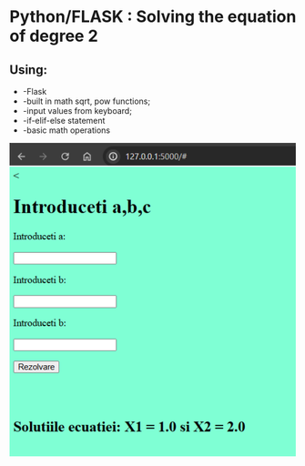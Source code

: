 # Python/FLASK : Solving the equation of degree 2

## Using:
* -Flask
* -built in math sqrt, pow functions;
* -input values from keyboard;
* -if-elif-else statement
* -basic math operations

![FLASK.png](FLASK.png)